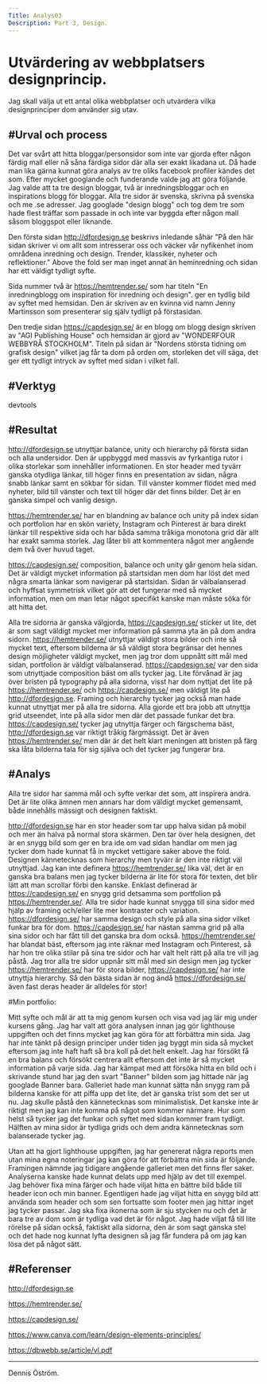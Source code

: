 ```yaml
---
Title: Analys03
Description: Part 3, Design.
---
```


Utvärdering av webbplatsers designprincip.
=======================

Jag skall välja ut ett antal olika webbplatser och utvärdera vilka designprinciper dom använder sig utav.


#Urval och process
-----------------------

Det var svårt att hitta bloggar/personsidor som inte var gjorda efter någon färdig mall eller nå såna färdiga sidor där alla ser exakt likadana ut. Då hade man lika gärna kunnat göra analys av tre oliks facebook profiler kändes det som. Efter mycket googlande och funderande valde jag att göra följande.
Jag valde att ta tre design bloggar, två är inredningsbloggar och en inspirations blogg för bloggar. Alla tre sidor är svenska, skrivna på svenska och me .se adresser. Jag googlade "design blogg" och tog dem tre som hade flest träffar som passade in och inte var byggda efter någon mall såsom bloggspot eller liknande.


Den första sidan http://dfordesign.se beskrivs inledande såhär "På den här sidan skriver vi om allt som intresserar oss och väcker vår nyfikenhet inom områdena inredning och design. Trender, klassiker, nyheter och reflektioner." Above the fold ser man inget annat än heminredning och sidan har ett väldigt tydligt syfte.

Sida nummer två är https://hemtrender.se/ som har titeln "En inredningblogg om inspiration för inredning och design". ger en tydlig bild av syftet med hemsidan. Den är skriven av en kvinna vid namn Jenny Martinsson som presenterar sig själv tydligt på förstasidan.

Den tredje sidan https://capdesign.se/ är en blogg om blogg design skriven av "AGI Publishing House" och hemsidan är gjord av "WONDERFOUR WEBBYRÅ STOCKHOLM". Titeln på sidan är "Nordens största tidning om grafisk design" vilket jag får ta dom på orden om, storleken det vill säga, det ger ett tydligt intryck av syftet med sidan i vilket fall.


#Verktyg
-----------------------

devtools


#Resultat
-----------------------
http://dfordesign.se utnyttjar balance, unity och hierarchy på första sidan och alla undersidor. Den är uppbyggd med massvis av fyrkantiga rutor i olika storlekar som innehåller informationen. En stor header med tyvärr ganska otydliga länkar, till höger finns en presentation av sidan, några snabb länkar samt en sökbar för sidan. Till vänster kommer flödet med med nyheter, bild till vänster och text till höger där det finns bilder. Det är en ganska simpel och vanlig design.

https://hemtrender.se/ har en blandning av balance och unity på index sidan och portfolion har en skön variety, Instagram och Pinterest är bara direkt länkar till respektive sida och har båda samma tråkiga monotona grid där allt har exakt samma storlek. Jag låter bli att kommentera något mer angående dem två över huvud taget.

https://capdesign.se/ composition, balance och unity går genom hela sidan. Det är väldigt mycket information på startsidan men dom har löst det med några smarta länkar som navigerar på startsidan. Sidan är välbalanserad och hyffsat symmetrisk vilket gör att det fungerar med så mycket information, men om man letar något specifikt kanske man måste söka för att hitta det.

Alla tre sidorna är ganska välgjorda, https://capdesign.se/ sticker ut lite, det är som sagt väldigt mycket mer information på samma yta än på dom andra sidorn. https://hemtrender.se/ utnyttjar väldigt stora bilder och inte så mycket text, eftersom bilderna är så väldigt stora begränsar det hennes design möjligheter väldigt mycket, men jag tror dom uppnått sitt mål med sidan, portfolion är väldigt välbalanserad. https://capdesign.se/ var den sida som utnyttjade composition bäst om alls tycker jag. Lite förvånad är jag över bristen på typography på alla sidorna, visst har dom nyttjat det lite på https://hemtrender.se/ och https://capdesign.se/ men väldigt lite på http://dfordesign.se. Framing och hierarchy tycker jag också man hade kunnat utnyttjat mer på alla tre sidorna. Alla gjorde ett bra jobb att utnyttja grid utseendet, inte på alla sidor men där det passade funkar det bra. 
https://capdesign.se/ tycker jag utnyttja färger och färgschema bäst, http://dfordesign.se var riktigt tråkig färgmässigt. Det är även https://hemtrender.se/ men där är det helt klart meningen att bristen på färg ska låta bilderna tala för sig själva och det tycker jag fungerar bra.

#Analys
-----------------------

Alla tre sidor har samma mål och syfte verkar det som, att inspirera andra. Det är lite olika ämnen men annars har dom väldigt mycket gemensamt, både innehålls mässigt och designen faktiskt. 

http://dfordesign.se har en stor header som tar upp halva sidan på mobil och mer än halva på normal stora skärmen. Den tar över hela designen, det är en snygg bild som ger en bra ide om vad sidan handlar om men jag tycker dom hade kunnat få in mycket vettigare saker above the fold. Designen kännetecknas som hierarchy men tyvärr är den inte riktigt väl utnyttjad. Jag kan inte definera https://hemtrender.se/ lika väl, det är en ganska bra balans men jag tycker bilderna är lite för stora för texten, det blir lätt att man scrollar förbi den kanske. Enklast definerad är https://capdesign.se/ en snygg grid detsamma som portfolion på https://hemtrender.se/. Alla tre sidor hade kunnat snygga till sina sidor med hjälp av framing och/eller lite mer kontraster och variation. https://dfordesign.se/ har samma design och style på alla sina sidor vilket funkar bra för dom. https://capdesign.se/ har nästan samma grid på alla sina sidor och har fått till det ganska bra dom också. https://hemtrender.se/ har blandat bäst, eftersom jag inte räknar med Instagram och Pinterest, så har hon tre olika stilar på sina tre sidor och har valt helt rätt på alla tre vill jag påstå. Jag tror alla tre sidor uppnår sitt mål med sin design men jag tycker https://hemtrender.se/ har för stora bilder, https://capdesign.se/ har inte utnyttja hierarchy. Så den bästa sidan är nog ändå https://dfordesign.se/ även fast deras header är alldeles för stor!

#Min portfolio:

Mitt syfte och mål är att ta mig genom kursen och visa vad jag lär mig under kursens gång. Jag har valt att göra analysen innan jag gör lighthouse uppgiften och det finns mycket jag kan göra för att förbättra min sida. 
Jag har inte tänkt på design principer under tiden jag byggt min sida så mycket eftersom jag inte haft haft så
bra koll på det helt enkelt. Jag har försökt få en bra balans och försökt centrera allt eftersom det inte är 
så mycket information på varje sida. Jag har kämpat med att försöka hitta en bild och i skrivande stund har jag den svart "Banner" bilden som jag hittade när jag googlade Banner bara. Galleriet hade man kunnat sätta nån snygg ram på bilderna kanske för att piffa upp det lite, det är ganska trist som det ser ut nu. Jag skulle påstå den kännetecknas som minimalistisk. Det kanske inte är riktigt men jag kan inte komma på något som kommer närmare. Hur som helst så tycker jag det funkar och syftet med sidan kommer fram tydligt. Hälften av mina sidor är tydliga grids och dem andra kännetecknas som balanserade tycker jag. 

Utan att ha gjort lighthouse uppgiften, jag har genererat några reports men utan mina egna noteringar jag kan göra för att förbättra min sida är följande. Framingen nämnde jag tidigare angående galleriet men det finns fler saker. Analyserna kanske hade kunnat delats upp med hjälp av det till exempel. Jag behöver fixa mina färger och hade viljat hitta en bättre bild både till header icon och min banner. Egentligen hade jag viljat hitta en snygg bild att använda som header och som sen fortsatte som footer men jag hittar inget jag tycker passar. Jag ska fixa ikonerna som är sju stycken nu och det är bara tre av dom som är tydliga vad det är för något. Jag hade viljat få till lite rörelse på sidan också, faktiskt alla sidorna, den är som sagt ganska stel och det hade nog kunnat lyfta designen så jag får fundera på om jag kan lösa det på något sätt.


#Referenser
-----------------------

http://dfordesign.se

https://hemtrender.se/

https://capdesign.se/

https://www.canva.com/learn/design-elements-principles/ 

https://dbwebb.se/article/vl.pdf

-----------------------

Dennis Öström.